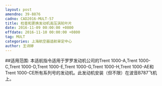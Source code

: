 ```yaml
---
layout: post
amendno: 39-8876
cadno: CAD2016-MULT-57
title: 检查和更换发动机高压涡轮叶片
date: 2016-11-09 00:00:00 +0800
effdate: 2016-11-10 00:00:00 +0800
tag: MULT
categories: 上海航空器适航审定中心
author: 王诗婷
---
```


##适用范围:
本适航指令适用于罗罗发动机公司的Trent 1000-A,Trent 1000-C,Trent 1000-D,Trent 1000-E,Trent 1000-G,Trent 1000-H,Trent 1000-AE和Trent 1000-CE所有系列号的发动机。此发动机安装（但不限）在波音B787飞机上。

